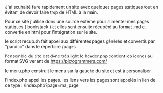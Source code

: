 J'ai souhaité faire rapidement un site avec quelques pages statiques tout en évitant de devoir faire trop de HTML à la main.

Pour ce site j'utilise donc une source externe pour alimenter mes pages statiques ( bookstack )
et elles sont ensuite récupéré au format .md et convertie en html pour l'intégration sur le site. 

le script recup.sh fait appel aux différentes pages générés et convertis par "pandoc" dans le répertoire /pages

l'ensemble du site est donc très light
le header.php contient les icones au format SVG venant de https://pictogrammers.com/

le menu.php construit le menu sur la gauche du site et est à personaliser 

l'index.php appel les pages.
les liens vers les pages sont appelés in lien de ce type : /index.php?page=ma_page

